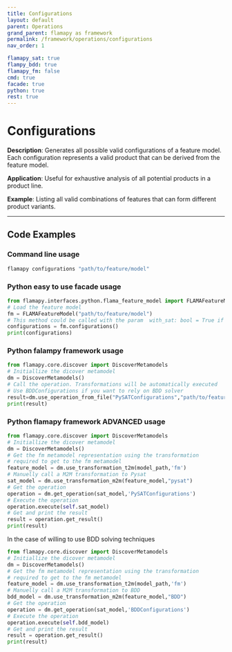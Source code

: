 ```yaml
---
title: Configurations
layout: default
parent: Operations
grand_parent: flamapy as framework
permalink: /framework/operations/configurations
nav_order: 1

flamapy_sat: true
flampy_bdd: true
flamapy_fm: false
cmd: true
facade: true
python: true
rest: true
---
```


# Configurations

**Description**: 
Generates all possible valid configurations of a feature model. Each configuration represents a valid product that can be derived from the feature model.

**Application**: 
Useful for exhaustive analysis of all potential products in a product line.

**Example**: 
Listing all valid combinations of features that can form different product variants.

---
## Code Examples

### Command line usage
```bash
flamapy configurations "path/to/feature/model"
```

### Python easy to use facade usage
```python
from flamapy.interfaces.python.flama_feature_model import FLAMAFeatureModel
# Load the feature model
fm = FLAMAFeatureModel("path/to/feature/model")
# This method could be called with the param  with_sat: bool = True if you want to force pysat (useful for WASM enviroments) 
configurations = fm.configurations() 
print(configurations)
```

### Python falampy framework usage
```python
from flamapy.core.discover import DiscoverMetamodels
# Initiallize the dicover metamodel
dm = DiscoverMetamodels()
# Call the operation. Transformations will be automatically executed
# Use BDDConfigurations if you want to rely on BDD solver
result=dm.use_operation_from_file("PySATConfigurations","path/to/feature/model")
print(result)
```
### Python flamapy framework **ADVANCED** usage
```python
from flamapy.core.discover import DiscoverMetamodels
# Initiallize the dicover metamodel
dm = DiscoverMetamodels()
# Get the fm metamodel representation using the transformation 
# required to get to the fm metamodel
feature_model = dm.use_transformation_t2m(model_path,'fm') 
# Manuelly call a M2M transformation to Pysat
sat_model = dm.use_transformation_m2m(feature_model,"pysat")
# Get the operation
operation = dm.get_operation(sat_model,'PySATConfigurations')
# Execute the operation
operation.execute(self.sat_model)
# Get and print the result
result = operation.get_result()
print(result)
```
In the case of willing to use BDD solving techniques
```python
from flamapy.core.discover import DiscoverMetamodels
# Initiallize the dicover metamodel
dm = DiscoverMetamodels()
# Get the fm metamodel representation using the transformation 
# required to get to the fm metamodel
feature_model = dm.use_transformation_t2m(model_path,'fm') 
# Manuelly call a M2M transformation to BDD
bdd_model = dm.use_transformation_m2m(feature_model,"BDD")
# Get the operation
operation = dm.get_operation(sat_model,'BDDConfigurations')
# Execute the operation
operation.execute(self.bdd_model)
# Get and print the result
result = operation.get_result()
print(result)
```

